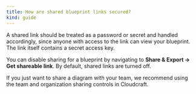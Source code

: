 ```yaml
---
title: How are shared blueprint links secured?
kind: guide
---
```


A shared link should be treated as a password or secret and handled accordingly, since anyone with access to the link can view your blueprint. The link itself contains a secret access key.

You can disable sharing for a blueprint by navigating to **Share & Export → Get shareable link**. By default, shared links are turned off.

If you just want to share a diagram with your team, we recommend using the team and organization sharing controls in Cloudcraft.
